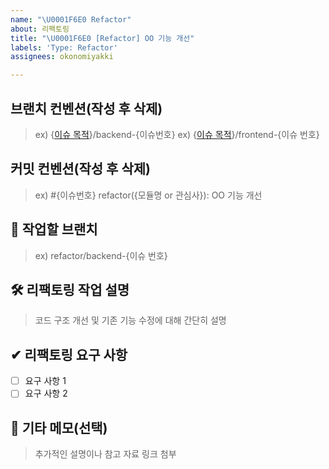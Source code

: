 ```yaml
---
name: "\U0001F6E0 Refactor"
about: 리팩토링
title: "\U0001F6E0 [Refactor] OO 기능 개선"
labels: 'Type: Refactor'
assignees: okonomiyakki

---
```


## 브랜치 컨벤션(작성 후 삭제)

  > ex) {[이슈 목적](https://github.com/inve24-lol/inve24-api/labels)}/backend-{이슈번호}
  > ex) {[이슈 목적](https://github.com/inve24-lol/inve24-api/labels)}/frontend-{이슈 번호}

## 커밋 컨벤션(작성 후 삭제)

  > ex) #{이슈번호} refactor({모듈명 or 관심사}): OO 기능 개선

## 🌳 작업할 브랜치

> ex) refactor/backend-{이슈 번호}

## 🛠 리팩토링 작업 설명
> 코드 구조 개선 및 기존 기능 수정에 대해 간단히 설명 

## ✔ 리팩토링 요구 사항
- [ ] 요구 사항 1
- [ ] 요구 사항 2

## 💬 기타 메모(선택)
> 추가적인 설명이나 참고 자료 링크 첨부
